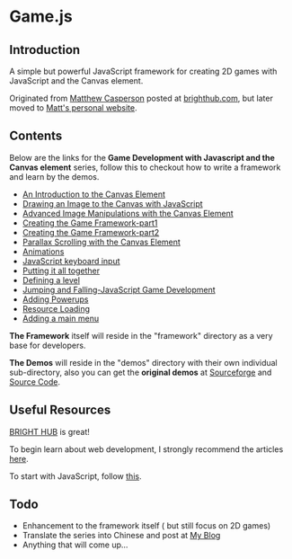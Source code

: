 Game.js
=======
## Introduction
A simple but powerful JavaScript framework for creating 2D games with JavaScript and the Canvas element.

Originated from [Matthew Casperson](https://twitter.com/mcasperson) posted at [brighthub.com](http://www.brighthub.com/hubfolio/matthew-casperson/blog/archive/2009/06/29/game-development-with-javascript-and-the-canvas-element.aspx), but later moved to [Matt's personal website](http://matthewcasperson.blogspot.com/2011/12/end-of-era.htm).

## Contents
Below are the links for the **Game Development with Javascript and the Canvas element** series, follow this to checkout how to write a framework and learn by the demos.

* [An Introduction to the Canvas Element](http://www.brighthub.com/internet/web-development/articles/38364.aspx)
* [Drawing an Image to the Canvas with JavaScript](http://www.brighthub.com/internet/web-development/articles/38744.aspx)
* [Advanced Image Manipulations with the Canvas Element](http://www.brighthub.com/internet/web-development/articles/39509.aspx)
* [Creating the Game Framework-part1](http://www.brighthub.com/internet/web-development/articles/40512.aspx)
* [Creating the Game Framework-part2](http://www.brighthub.com/internet/web-development/articles/40513.aspx)
* [Parallax Scrolling with the Canvas Element](http://www.brighthub.com/internet/web-development/articles/40511.aspx)
* [Animations](http://www.brighthub.com/internet/web-development/articles/40515.aspx)
* [JavaScript keyboard input](http://www.brighthub.com/internet/web-development/articles/40514.aspx)
* [Putting it all together](http://www.brighthub.com/internet/web-development/articles/40518.aspx)
* [Defining a level](http://www.brighthub.com/internet/web-development/articles/40517.aspx)
* [Jumping and Falling-JavaScript Game Development](http://www.brighthub.com/internet/web-development/articles/40516.aspx)
* [Adding Powerups](http://www.brighthub.com/internet/web-development/articles/40842.aspx)
* [Resource Loading](http://www.brighthub.com/internet/web-development/articles/41429.aspx)
* [Adding a main menu](http://www.brighthub.com/internet/web-development/articles/41536.aspx)

**The Framework** itself will reside in the "framework" directory as a very base for developers.

**The Demos** will reside in the "demos" directory with their own individual sub-directory, also you can get the **original demos** at [Sourceforge](http://webdemos.sourceforge.net/) and [Source Code](http://sourceforge.net/projects/webdemos/?source=navbar).

## Useful Resources
[BRIGHT HUB](http://www.brighthub.com) is great!

To begin learn about web development, I strongly recommend the articles [here](www.brighthub.com/internet/web-development.aspx).

To start with JavaScript, follow [this](http://www.brighthub.com/internet/web-development/topics/javascript-help.aspx).

## Todo
* Enhancement to the framework itself ( but still focus on 2D games)
* Translate the series into Chinese and post at [My Blog](http://www.hustcalm.me)
* Anything that will come up...
